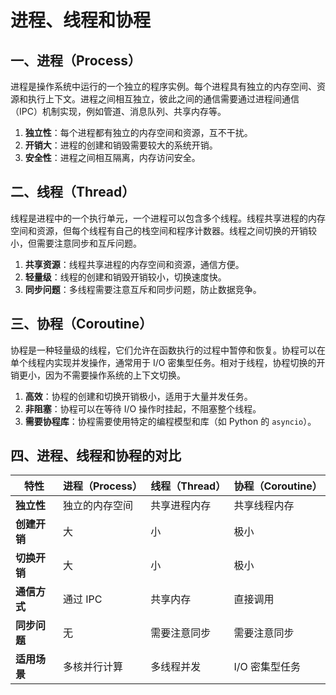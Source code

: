 # 进程、线程和协程

## 一、进程（Process）

进程是操作系统中运行的一个独立的程序实例。每个进程具有独立的内存空间、资源和执行上下文。进程之间相互独立，彼此之间的通信需要通过进程间通信（IPC）机制实现，例如管道、消息队列、共享内存等。

1. **独立性**：每个进程都有独立的内存空间和资源，互不干扰。
2. **开销大**：进程的创建和销毁需要较大的系统开销。
3. **安全性**：进程之间相互隔离，内存访问安全。

## 二、线程（Thread）

线程是进程中的一个执行单元，一个进程可以包含多个线程。线程共享进程的内存空间和资源，但每个线程有自己的栈空间和程序计数器。线程之间切换的开销较小，但需要注意同步和互斥问题。

1. **共享资源**：线程共享进程的内存空间和资源，通信方便。
2. **轻量级**：线程的创建和销毁开销较小，切换速度快。
3. **同步问题**：多线程需要注意互斥和同步问题，防止数据竞争。

## 三、协程（Coroutine）

协程是一种轻量级的线程，它们允许在函数执行的过程中暂停和恢复。协程可以在单个线程内实现并发操作，通常用于 I/O 密集型任务。相对于线程，协程切换的开销更小，因为不需要操作系统的上下文切换。

1. **高效**：协程的创建和切换开销极小，适用于大量并发任务。
2. **非阻塞**：协程可以在等待 I/O 操作时挂起，不阻塞整个线程。
3. **需要协程库**：协程需要使用特定的编程模型和库（如 Python 的 `asyncio`）。

## 四、进程、线程和协程的对比

| 特性          | 进程（Process） | 线程（Thread） | 协程（Coroutine） |
|--------------|-----------------|----------------|-------------------|
| **独立性**   | 独立的内存空间    | 共享进程内存   | 共享线程内存      |
| **创建开销** | 大               | 小             | 极小              |
| **切换开销** | 大               | 小             | 极小              |
| **通信方式** | 通过 IPC        | 共享内存       | 直接调用          |
| **同步问题** | 无               | 需要注意同步   | 需要注意同步      |
| **适用场景** | 多核并行计算      | 多线程并发     | I/O 密集型任务    |
